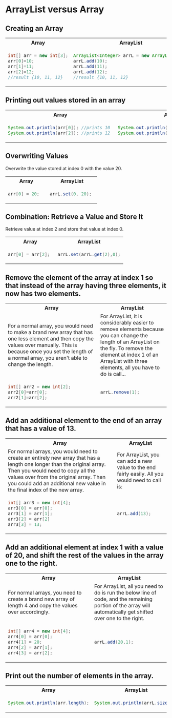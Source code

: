 <h1>ArrayList versus Array</h1>
<h2>Creating an Array</h2>
<table>
<tr><th>Array</th><th>ArrayList</th></tr>
<tr>
<td>

```java
int[] arr = new int[3];
arr[0]=10;
arr[1]=11;
arr[2]=12;
//result {10, 11, 12}
``` 

</td>
<td>

 ```java
ArrayList<Integer> arrL = new ArrayList<>();
arrL.add(10);
arrL.add(11);
arrL.add(12);
//result {10, 11, 12}
```

</td>
</tr>
</table>



<h2>Printing out values stored in an array</h2>
<table>
<tr><th>Array</th><th>ArrayList</th></tr>
<tr>
<td>

```java
System.out.println(arr[0]); //prints 10
System.out.println(arr[2]); //prints 12 
``` 

</td>
<td>

 ```java
System.out.println(arrL.get(0)); //prints 10
System.out.println(arrL.get(2)); //prints 12
```

</td>
</tr>
</table>
<h2>Overwriting Values</h2>
Overwrite the value stored at index 0 with the value 20.
<table>
<tr><th>Array</th><th>ArrayList</th></tr>
<tr>
<td>

```java
arr[0] = 20;  
``` 

</td>
<td>

 ```java
arrL.set(0, 20); 
```

</td>
</tr>
</table>


<h2>Combination: Retrieve a Value and Store It</h2>
Retrieve value at index 2 and store that value at index 0.
<table>
<tr><th>Array</th><th>ArrayList</th></tr>
<tr>
<td>

```java
arr[0] = arr[2]; 
``` 

</td>
<td>

 ```java
arrL.set(arrL.get(2),0);
```

</td>
</tr>
</table>

<h2>Remove the element of the array at index 1 so that instead of the array having three elements, it now has two elements.</h2>
<table>
<tr><th>Array</th><th>ArrayList</th></tr>
<tr><td>For a normal array, you would need to make a brand new array that has one less element and then copy the values over manually. This is because once you set the length of a normal array, you aren't able to change the length.</td>
<td>For ArrayList, it is considerably easier to remove elements because you can change the length of an ArrayList on the fly. To remove the element at index 1 of an ArrayList with three elements, all you have to do is call...</td>
</tr>

<tr>
<td>

```java
int[] arr2 = new int[2];
arr2[0]=arr[0];
arr2[1]=arr[2];
``` 

</td>
<td>

 ```java
arrL.remove(1);
```

</td>
</tr>
</table>
<h2>Add an additional element to the end of an array that has a value of 13.</h2>
<table>
<tr><th>Array</th><th>ArrayList</th></tr>
<tr>
<td>For normal arrays, you would need to create an entirely new array that has a length one longer than the original array. Then you would need to copy all the values over from the original array. Then you could add an additional new value in the final index of the new array.</td>
<td>For ArrayList, you can add a new value to the end fairly easily. All you would need to call is:</td>
</tr>
<tr>
<td>

```java
int[] arr3 = new int[4];
arr3[0] = arr[0];
arr3[1] = arr[1];
arr3[2] = arr[2]
arr3[3] = 13;
``` 

</td>
<td>

 ```java
arrL.add(13);
```

</td>
</tr>
</table>

<h2>Add an additional element at index 1 with a value of 20, and shift the rest of the values in the array one to the right.</h2>
<table>
<tr><th>Array</th><th>ArrayList</th></tr>
<tr>
<td>For normal arrays, you need to create a brand new array of length 4 and copy the values over accordingly.</td>
<td>For ArrayList, all you need to do is run the below line of code, and the remaining portion of the array will automatically get shifted over one to the right.</td>
</tr>

<tr>
<td>

```java
int[] arr4 = new int[4];
arr4[0] = arr[0];
arr4[1] = 20;
arr4[2] = arr[1];
arr4[3] = arr[2];
``` 

</td>
<td>

 ```java
arrL.add(20,1);
```

</td>
</tr>
</table>

<h2>Print out the number of elements in the array.</h2>

<table>
<tr><th>Array</th><th>ArrayList</th></tr>
<tr>
<td>

```java
System.out.println(arr.length);
``` 

</td>
<td>

 ```java
System.out.println(arrL.size());
```

</td>
</tr>
</table>

